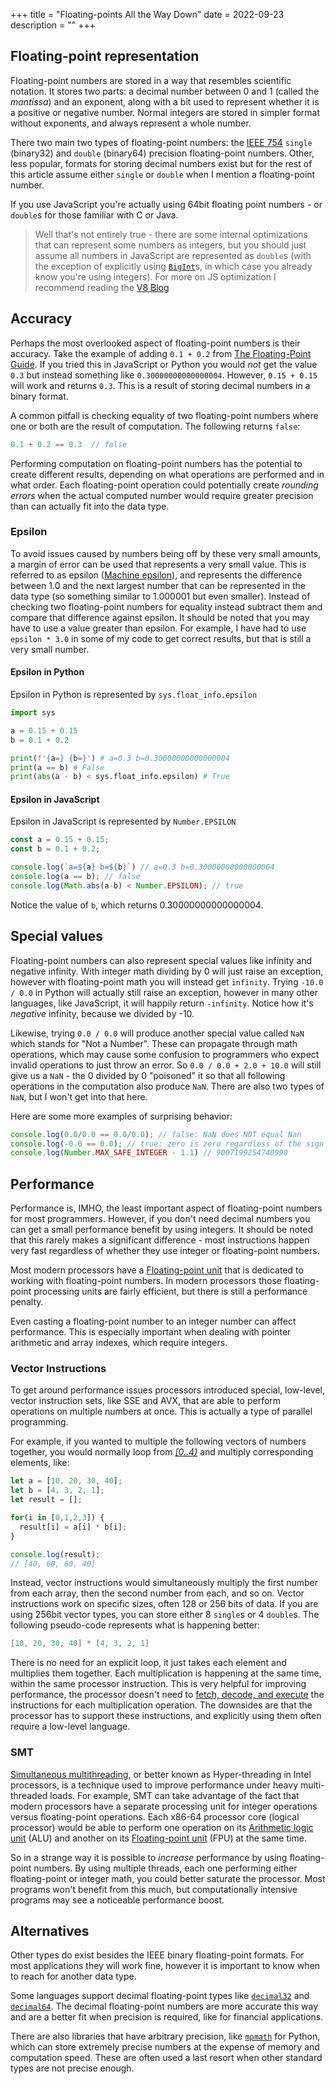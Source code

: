 +++
title = "Floating-points All the Way Down"
date = 2022-09-23
description = ""
+++

## Floating-point representation

Floating-point numbers are stored in a way that resembles scientific notation. It stores two parts: a decimal number between 0 and 1 (called the *mantissa*) and an exponent, along with a bit used to represent whether it is a positive or negative number. Normal integers are stored in simpler format without exponents, and always represent a whole number.

There two main two types of floating-point numbers: the [IEEE 754](https://en.wikipedia.org/wiki/IEEE_754) `single` (binary32) and `double` (binary64) precision floating-point numbers. Other, less popular, formats for storing decimal numbers exist but for the rest of this article assume either `single` or `double` when I mention a floating-point number.

If you use JavaScript you're actually using 64bit floating point numbers - or `double`s for those familiar with C or Java.

> Well that's not entirely true - there are some internal optimizations that can represent some numbers as integers, but you should just assume all numbers in JavaScript are represented as `double`s (with the exception of explicitly using [`BigInt`](https://developer.mozilla.org/en-US/docs/Web/JavaScript/Reference/Global_Objects/BigInt)s, in which case you already know you're using integers). For more on JS optimization I recommend reading the [V8 Blog](https://v8.dev/blog)

## Accuracy

Perhaps the most overlooked aspect of floating-point numbers is their accuracy. Take the example of adding `0.1 + 0.2` from [The Floating-Point Guide](https://floating-point-gui.de/errors/comparison/). If you tried this in JavaScript or Python you would *not* get the value `0.3` but instead something like `0.30000000000000004`. However, `0.15 + 0.15` will work and returns `0.3`. This is a result of storing decimal numbers in a binary format.

A common pitfall is checking equality of two floating-point numbers where one or both are the result of computation. The following returns `false`:

```javascript
0.1 + 0.2 == 0.3  // false
```

Performing computation on floating-point numbers has the potential to create different results, depending on what operations are performed and in what order. Each floating-point operation could potentially create *rounding errors* when the actual computed number would require greater precision than can actually fit into the data type.

### Epsilon

To avoid issues caused by numbers being off by these very small amounts, a margin of error can be used that represents a very small value. This is referred to as epsilon ([Machine epsilon](https://en.wikipedia.org/wiki/Machine_epsilon)), and represents the difference between 1.0 and the next largest number that can be represented in the data type (so something similar to 1.000001 but even smaller). Instead of checking two floating-point numbers for equality instead subtract them and compare that difference against epsilon. It should be noted that you may have to use a value greater than epsilon. For example, I have had to use `epsilon * 3.0` in some of my code to get correct results, but that is still a very small number.

#### Epsilon in Python

Epsilon in Python is represented by `sys.float_info.epsilon`

```python
import sys

a = 0.15 + 0.15
b = 0.1 + 0.2

print(f'{a=} {b=}') # a=0.3 b=0.30000000000000004
print(a == b) # False
print(abs(a - b) < sys.float_info.epsilon) # True
```

#### Epsilon in JavaScript

Epsilon in JavaScript is represented by `Number.EPSILON`

```javascript
const a = 0.15 + 0.15;
const b = 0.1 + 0.2;

console.log(`a=${a} b=${b}`) // a=0.3 b=0.30000000000000004
console.log(a == b); // false
console.log(Math.abs(a-b) < Number.EPSILON); // true
```

Notice the value of `b`, which returns 0.30000000000000004.

## Special values

Floating-point numbers can also represent special values like infinity and negative infinity. With integer math dividing by 0 will just raise an exception, however with floating-point math you will instead get `infinity`. Trying `-10.0 / 0.0` in Python will actually still raise an exception, however in many other languages, like JavaScript, it will happily return `-infinity`. Notice how it's *negative* infinity, because we divided by -10.

Likewise, trying `0.0 / 0.0` will produce another special value called `NaN` which stands for "Not a Number". These can propagate through math operations, which may cause some confusion to programmers who expect invalid operations to just throw an error. So `0.0 / 0.0 + 2.0 + 10.0` will still give us a `NaN` - the 0 divided by 0 "poisoned" it so that all following operations in the computation also produce `NaN`. There are also two types of `NaN`, but I won't get into that here.

Here are some more examples of surprising behavior:

```javascript
console.log(0.0/0.0 == 0.0/0.0); // false: NaN does NOT equal Nan
console.log(-0.0 == 0.0); // true: zero is zero regardless of the sign
console.log(Number.MAX_SAFE_INTEGER - 1.1) // 9007199254740990

```

## Performance

Performance is, IMHO, the least important aspect of floating-point numbers for most programmers. However, if you don't need decimal numbers you can get a small performance benefit by using integers. It should be noted that this rarely makes a significant difference - most instructions happen very fast regardless of whether they use integer or floating-point numbers.

Most modern processors have a [Floating-point unit](https://en.wikipedia.org/wiki/Floating-point_unit) that is dedicated to working with floating-point numbers. In modern processors those floating-point processing units are fairly efficient, but there is still a performance penalty.

Even casting a floating-point number to an integer number can affect performance. This is especially important when dealing with pointer arithmetic and array indexes, which require integers.

### Vector Instructions

To get around performance issues processors introduced special, low-level, vector instruction sets, like SSE and AVX, that are able to perform operations on multiple numbers at once. This is actually a type of parallel programming.

For example, if you wanted to multiple the following vectors of numbers together, you would normally loop from <a href="https://en.wikipedia.org/wiki/Interval_(mathematics)#Terminology"><dfn title="A range including 0 but excluding 4">[0..4)</dfn></a> and multiply corresponding elements, like:

```javascript
let a = [10, 20, 30, 40];
let b = [4, 3, 2, 1];
let result = [];

for(i in [0,1,2,3]) {
  result[i] = a[i] * b[i];
}

console.log(result); 
// [40, 60, 60, 40]
```

Instead, vector instructions would simultaneously multiply the first number from each array, then the second number from each, and so on. Vector instructions work on specific sizes, often 128 or 256 bits of data. If you are using 256bit vector types, you can store either 8 `single`s or 4 `double`s. The following pseudo-code represents what is happening better:

```c
[10, 20, 30, 40] * [4, 3, 2, 1]
```

There is no need for an explicit loop, it just takes each element and multiplies them together. Each multiplication is happening at the same time, within the same processor instruction. This is very helpful for improving performance, the processor doesn't need to [fetch, decode, and execute](https://en.wikipedia.org/wiki/Instruction_cycle) the instructions for each multiplication operation. The downsides are that the processor has to support these instructions, and explicitly using them often require a low-level language.

### SMT

[Simultaneous multithreading](https://en.wikipedia.org/wiki/Simultaneous_multithreading), or better known as Hyper-threading in Intel processors, is a technique used to improve performance under heavy multi-threaded loads. For example, SMT can take advantage of the fact that modern processors have a separate processing unit for integer operations versus floating-point operations. Each x86-64 processor core (logical processor) would be able to perform one operation on its [Arithmetic logic unit](https://en.wikipedia.org/wiki/Arithmetic_logic_unit) (ALU) and another on its [Floating-point unit](https://en.wikipedia.org/wiki/Floating-point_unit) (FPU) at the same time.

So in a strange way it is possible to *increase* performance by using floating-point numbers. By using multiple threads, each one performing either floating-point or integer math, you could better saturate the processor. Most programs won't benefit from this much, but computationally intensive programs may see a noticeable performance boost.

## Alternatives

Other types do exist besides the IEEE binary floating-point formats. For most applications they will work fine, however it is important to know when to reach for another data type. 

Some languages support decimal floating-point types like [`decimal32`](https://en.wikipedia.org/wiki/Decimal32_floating-point_format) and [`decimal64`](https://en.wikipedia.org/wiki/Decimal64_floating-point_format). The decimal floating-point numbers are more accurate this way and are a better fit when precision is required, like for financial applications.

There are also libraries that have arbitrary precision, like [`mpmath`](https://mpmath.org/) for Python, which can store extremely precise numbers at the expense of memory and computation speed.  These are often used a last resort when other standard types are not precise enough.
